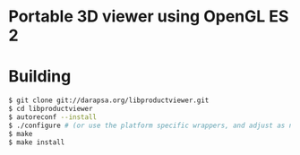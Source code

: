 # Portable 3D viewer using OpenGL ES 2

# Building

```sh
$ git clone git://darapsa.org/libproductviewer.git
$ cd libproductviewer
$ autoreconf --install
$ ./configure # (or use the platform specific wrappers, and adjust as necessary)
$ make
$ make install
```
